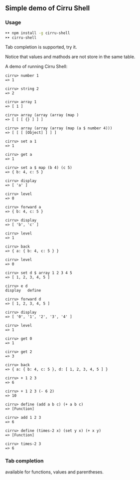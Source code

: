 
Simple demo of Cirru Shell
------

### Usage

```bash
➤➤ npm install -g cirru-shell
➤➤ cirru-shell
```

Tab completion is supported, try it.

Notice that values and mathods are not store in the same table.

A demo of running Cirru Shell:

```
cirru> number 1
=> 1

cirru> string 2
=> 2

cirru> array 1
=> [ 1 ]

cirru> array (array (array (map )
=> [ [ [ {} ] ] ]

cirru> array (array (array (map (a $ number 4)))
=> [ [ [ [Object] ] ] ]

cirru> set a 1
=> 1

cirru> get a
=> 1

cirru> set a $ map (b 4) (c 5)
=> { b: 4, c: 5 }

cirru> display
=> [ 'a' ]

cirru> level
=> 0

cirru> forward a
=> { b: 4, c: 5 }

cirru> display
=> [ 'b', 'c' ]

cirru> level
=> 1

cirru> back
=> { a: { b: 4, c: 5 } }

cirru> level
=> 0

cirru> set d $ array 1 2 3 4 5
=> [ 1, 2, 3, 4, 5 ]

cirru> e d
display   define

cirru> forward d
=> [ 1, 2, 3, 4, 5 ]

cirru> display
=> [ '0', '1', '2', '3', '4' ]

cirru> level
=> 1

cirru> get 0
=> 1

cirru> get 2
=> 3

cirru> back
=> { a: { b: 4, c: 5 }, d: [ 1, 2, 3, 4, 5 ] }

cirru> + 1 2 3
=> 6

cirru> + 1 2 3 (- 6 2)
=> 10

cirru> define (add a b c) (+ a b c)
=> [Function]

cirru> add 1 2 3
=> 6

cirru> define (times-2 x) (set y x) (+ x y)
=> [Function]

cirru> times-2 3
=> 6
```

### Tab completion

available for functions, values and parentheses.
